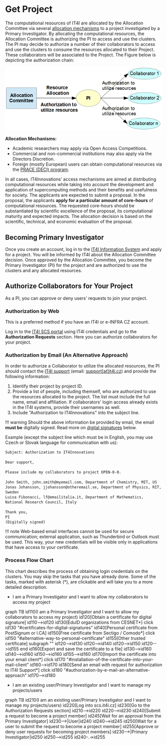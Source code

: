 # Get Project

The computational resources of IT4I are allocated by the Allocation Committee via several [allocation mechanisms][a] to a project investigated by a Primary Investigator. By allocating the computational resources, the Allocation Committee is authorizing the PI to access and use the clusters. The PI may decide to authorize a number of their collaborators to access and use the clusters to consume the resources allocated to their Project. These collaborators will be associated to the Project. The Figure below is depicting the authorization chain:

![](../img/Authorization_chain.png)

**Allocation Mechanisms:**

* Academic researchers may apply via Open Access Competitions.
* Commercial and non-commercial institutions may also apply via the Directors Discretion.
* Foreign (mostly European) users can obtain computational resources via the [PRACE (DECI) program][d].

In all cases, IT4Innovations’ access mechanisms are aimed at distributing computational resources while taking into account the development and application of supercomputing methods and their benefits and usefulness for society. The applicants are expected to submit a proposal. In the proposal, the applicants **apply for a particular amount of core-hours** of computational resources. The requested core-hours should be substantiated by scientific excellence of the proposal, its computational maturity and expected impacts. The allocation decision is based on the scientific, technical, and economic evaluation of the proposal.

## Becoming Primary Investigator

Once you create an account, log in to the [IT4I Information System][e] and apply for a project.
You will be informed by IT4I about the Allocation Committee decision.
Once approved by the Allocation Committee, you become the Primary Investigator (PI) for the project
and are authorized to use the clusters and any allocated resources.

## Authorize Collaborators for Your Project

As a PI, you can approve or deny users' requests to join your project.

### Authorization by Web

This is a preferred method if you have an IT4I or e-INFRA CZ account.

Log in to the [IT4I SCS portal][e] using IT4I credentials and go to the **Authorization Requests** section. Here you can authorize collaborators for your project.

### Authorization by Email (An Alternative Approach)

In order to authorize a Collaborator to utilize the allocated resources, the PI should contact the [IT4I support][f] (email: [support\[at\]it4i.cz][g]) and provide the following information:

1. Identify their project by project ID.
1. Provide a list of people, including themself, who are authorized to use the resources allocated to the project. The list must include the full name, email and affiliation. If collaborators' login access already exists in the IT4I systems, provide their usernames as well.
1. Include "Authorization to IT4Innovations" into the subject line.

!!! warning
    Should the above information be provided by email, the email **must be** digitally signed. Read more on [digital signatures][2] below.

Example (except the subject line which must be in English, you may use Czech or Slovak language for communication with us):

```console
Subject: Authorization to IT4Innovations

Dear support,

Please include my collaborators to project OPEN-0-0.

John Smith, john.smith@myemail.com, Department of Chemistry, MIT, US
Jonas Johansson, jjohansson@otheremail.se, Department of Physics, RIT, Sweden
Luisa Fibonacci, lf@emailitalia.it, Department of Mathematics, National Research Council, Italy

Thank you,
PI
(Digitally signed)
```

!!! note
    Web-based email interfaces cannot be used for secure communication; external application, such as Thunderbird or Outlook must be used. This way, your new credentials will be visible only in applications that have access to your certificate.

### Process Flow Chart

This chart describes the process of obtaining login credentials on the clusters. You may skip the tasks that you have already done. Some of the tasks, marked with asterisk (\*), are clickable and will take you to a more detailed description.

* I am a Primary Investigator and I want to allow my collaborators to access my project

<div class="mermaid">
graph TB
id110(I am a Primary Investigator and I want to allow my collaborators to access my project)
id120[Obtain a certificate for digital signature]
id110-->id120
id130[EduID organizations from CESNET*]
click id130 "#certificates-for-digital-signatures"
id140[Personal certificate from PostSignum or I.CA]
id150[Free certificate from Sectigo / Comodo*]
click id150 "#alternative-way-to-personal-certificate"
id155[Other trusted certificate]
subgraph ""
id120-->id130
id120-->id140
id120-->id150
id120-->id155
end
id160[Export and save the certificate to a file]
id130-->id160
id140-->id160
id150-->id160
id155-->id160
id170[Import the certificate into your email client*]
click id170 "#installation-of-the-certificate-into-your-mail-client"
id160-->id170
id180[Send an email with request for authorization to IT4I Support*]
click id180 "#authorization-by-e-mail-an-alternative-approach"
id170-->id180
</div>

* I am an existing user/Primary Investigator and I want to manage my projects/users

<div class="mermaid">
graph TB
id210(I am an existing user/Primary Investigator and I want to manage my projects/users)
id220[Log into scs.it4i.cz]
id230[Go to the Authorization Requests section]
id210-->id220
id220-->id230
id240[Submit a request to become a project member]
id245[Wait for an approval from the Primary Investigator]
id230-->|User|id240
id240-->id245
id250[Wait for a user to submit the request to become a project member]
id255[Approve or deny user requests for becoming project members]
id230-->|Primary Investigator|id250
id250-->id255
id240-.->id255
</div>

[1]: obtaining-login-credentials/obtaining-login-credentials.md
[2]: https://docs.it4i.cz/general/obtaining-login-credentials/obtaining-login-credentials/#certificates-for-digital-signatures

[a]: https://www.it4i.cz/en/for-users/computing-resources-allocation
[b]: http://www.it4i.cz/open-access-competition/?lang=en&lang=en
[c]: http://www.it4i.cz/obtaining-computational-resources-through-directors-discretion/?lang=en&lang=en
[d]: https://prace-ri.eu/hpc-access/deci-access/deci-access-information-for-applicants/
[e]: https://scs.it4i.cz
[f]: https://support.it4i.cz/rt/
[g]: mailto:support@it4i.cz
